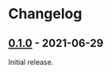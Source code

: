 # Changelog

## [0.1.0] - 2021-06-29
Initial release.

[0.1.0]: https://github.com/Chia-Mine/clvm_tools-js/releases/tag/v0.1.0
